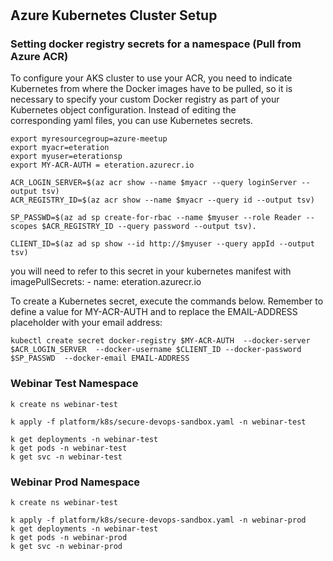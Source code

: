 #
#
## Azure Kubernetes Cluster Setup

### Setting docker registry secrets for a namespace (Pull from Azure ACR)
To configure your AKS cluster to use your ACR, you need to indicate Kubernetes from where the Docker images have to be pulled, so it is necessary to specify your custom Docker registry as part of your Kubernetes object configuration. Instead of editing the corresponding yaml files, you can use Kubernetes secrets.
    
    export myresourcegroup=azure-meetup
    export myacr=eteration
    export myuser=eterationsp
    export MY-ACR-AUTH = eteration.azurecr.io

    ACR_LOGIN_SERVER=$(az acr show --name $myacr --query loginServer --output tsv)
    ACR_REGISTRY_ID=$(az acr show --name $myacr --query id --output tsv)

    SP_PASSWD=$(az ad sp create-for-rbac --name $myuser --role Reader --scopes $ACR_REGISTRY_ID --query password --output tsv). 

    CLIENT_ID=$(az ad sp show --id http://$myuser --query appId --output tsv)
  
   you will need to refer to this secret in your kubernetes manifest with 
         imagePullSecrets:
        - name: eteration.azurecr.io

To create a Kubernetes secret, execute the commands below. Remember to define a value for MY-ACR-AUTH and to replace the EMAIL-ADDRESS placeholder with your email address:

    kubectl create secret docker-registry $MY-ACR-AUTH  --docker-server $ACR_LOGIN_SERVER  --docker-username $CLIENT_ID --docker-password $SP_PASSWD  --docker-email EMAIL-ADDRESS
 
### Webinar Test Namespace

    k create ns webinar-test

    k apply -f platform/k8s/secure-devops-sandbox.yaml -n webinar-test

    k get deployments -n webinar-test
    k get pods -n webinar-test
    k get svc -n webinar-test


### Webinar Prod Namespace

    k create ns webinar-test

    k apply -f platform/k8s/secure-devops-sandbox.yaml -n webinar-prod
    k get deployments -n webinar-test
    k get pods -n webinar-prod 
    k get svc -n webinar-prod
